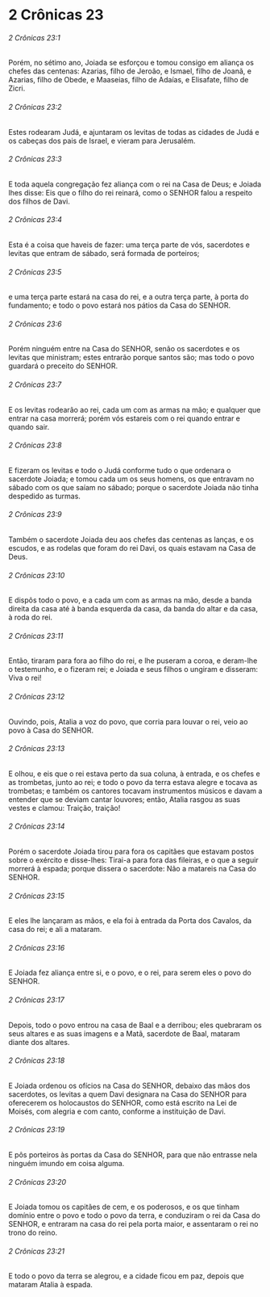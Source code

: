 # 2 Crônicas 23

###### 2 Crônicas 23:1

Porém, no sétimo ano, Joiada se esforçou e tomou consigo em aliança os chefes das centenas: Azarias, filho de Jeroão, e Ismael, filho de Joanã, e Azarias, filho de Obede, e Maaseias, filho de Adaías, e Elisafate, filho de Zicri.

###### 2 Crônicas 23:2

Estes rodearam Judá, e ajuntaram os levitas de todas as cidades de Judá e os cabeças dos pais de Israel, e vieram para Jerusalém.

###### 2 Crônicas 23:3

E toda aquela congregação fez aliança com o rei na Casa de Deus; e Joiada lhes disse: Eis que o filho do rei reinará, como o SENHOR falou a respeito dos filhos de Davi.

###### 2 Crônicas 23:4

Esta é a coisa que haveis de fazer: uma terça parte de vós, sacerdotes e levitas que entram de sábado, será formada de porteiros;

###### 2 Crônicas 23:5

e uma terça parte estará na casa do rei, e a outra terça parte, à porta do fundamento; e todo o povo estará nos pátios da Casa do SENHOR.

###### 2 Crônicas 23:6

Porém ninguém entre na Casa do SENHOR, senão os sacerdotes e os levitas que ministram; estes entrarão porque santos são; mas todo o povo guardará o preceito do SENHOR.

###### 2 Crônicas 23:7

E os levitas rodearão ao rei, cada um com as armas na mão; e qualquer que entrar na casa morrerá; porém vós estareis com o rei quando entrar e quando sair.

###### 2 Crônicas 23:8

E fizeram os levitas e todo o Judá conforme tudo o que ordenara o sacerdote Joiada; e tomou cada um os seus homens, os que entravam no sábado com os que saíam no sábado; porque o sacerdote Joiada não tinha despedido as turmas.

###### 2 Crônicas 23:9

Também o sacerdote Joiada deu aos chefes das centenas as lanças, e os escudos, e as rodelas que foram do rei Davi, os quais estavam na Casa de Deus.

###### 2 Crônicas 23:10

E dispôs todo o povo, e a cada um com as armas na mão, desde a banda direita da casa até à banda esquerda da casa, da banda do altar e da casa, à roda do rei.

###### 2 Crônicas 23:11

Então, tiraram para fora ao filho do rei, e lhe puseram a coroa, e deram-lhe o testemunho, e o fizeram rei; e Joiada e seus filhos o ungiram e disseram: Viva o rei!

###### 2 Crônicas 23:12

Ouvindo, pois, Atalia a voz do povo, que corria para louvar o rei, veio ao povo à Casa do SENHOR.

###### 2 Crônicas 23:13

E olhou, e eis que o rei estava perto da sua coluna, à entrada, e os chefes e as trombetas, junto ao rei; e todo o povo da terra estava alegre e tocava as trombetas; e também os cantores tocavam instrumentos músicos e davam a entender que se deviam cantar louvores; então, Atalia rasgou as suas vestes e clamou: Traição, traição!

###### 2 Crônicas 23:14

Porém o sacerdote Joiada tirou para fora os capitães que estavam postos sobre o exército e disse-lhes: Tirai-a para fora das fileiras, e o que a seguir morrerá à espada; porque dissera o sacerdote: Não a matareis na Casa do SENHOR.

###### 2 Crônicas 23:15

E eles lhe lançaram as mãos, e ela foi à entrada da Porta dos Cavalos, da casa do rei; e ali a mataram.

###### 2 Crônicas 23:16

E Joiada fez aliança entre si, e o povo, e o rei, para serem eles o povo do SENHOR.

###### 2 Crônicas 23:17

Depois, todo o povo entrou na casa de Baal e a derribou; eles quebraram os seus altares e as suas imagens e a Matã, sacerdote de Baal, mataram diante dos altares.

###### 2 Crônicas 23:18

E Joiada ordenou os ofícios na Casa do SENHOR, debaixo das mãos dos sacerdotes, os levitas a quem Davi designara na Casa do SENHOR para oferecerem os holocaustos do SENHOR, como está escrito na Lei de Moisés, com alegria e com canto, conforme a instituição de Davi.

###### 2 Crônicas 23:19

E pôs porteiros às portas da Casa do SENHOR, para que não entrasse nela ninguém imundo em coisa alguma.

###### 2 Crônicas 23:20

E Joiada tomou os capitães de cem, e os poderosos, e os que tinham domínio entre o povo e todo o povo da terra, e conduziram o rei da Casa do SENHOR, e entraram na casa do rei pela porta maior, e assentaram o rei no trono do reino.

###### 2 Crônicas 23:21

E todo o povo da terra se alegrou, e a cidade ficou em paz, depois que mataram Atalia à espada.


